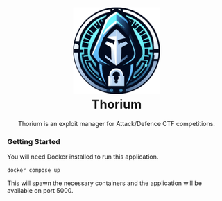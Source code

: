 <h1 align="center">
    <img src="logo.png" width="200px">
    <br>
    <span>Thorium</span>
</h1>
<div align="center">Thorium is an exploit manager for Attack/Defence CTF competitions.</div>

### Getting Started
You will need Docker installed to run this application.
```shell
docker compose up
```
This will spawn the necessary containers and the application will be available on port 5000.